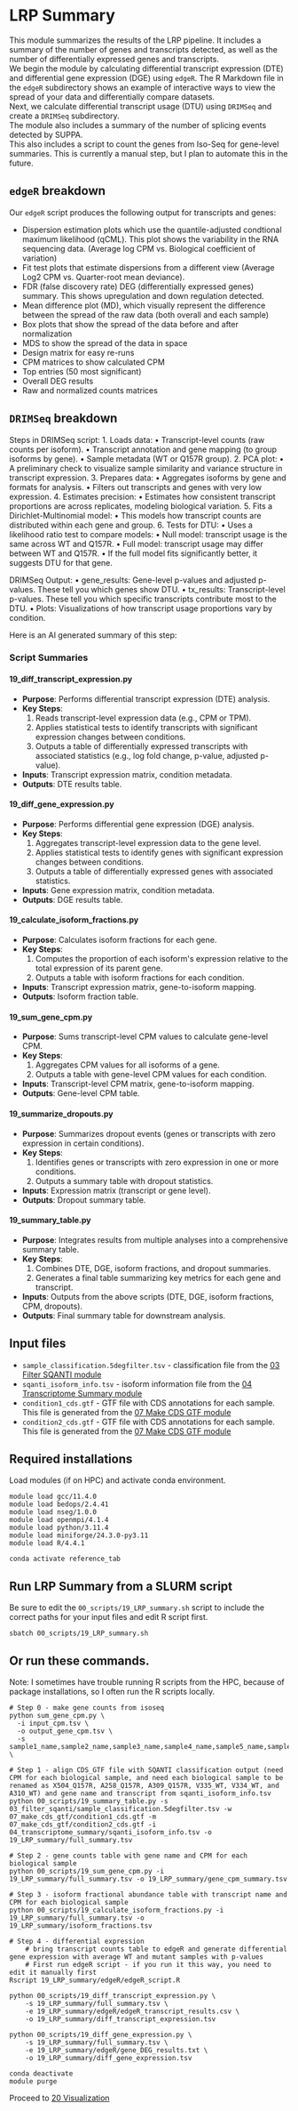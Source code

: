 # LRP Summary
This module summarizes the results of the LRP pipeline. It includes a summary of the number of genes and transcripts detected, as well as the number of differentially expressed genes and transcripts. <br />
We begin the module by calculating differential transcript expression (DTE) and differential gene expression (DGE) using `edgeR`. The R Markdown file in the `edgeR` subdirectory shows an example of interactive ways to view the spread of your data and differentially compare datasets. <br />
Next, we calculate differential transcript usage (DTU) using `DRIMSeq` and create a `DRIMSeq` subdirectory. <br />
The module also includes a summary of the number of splicing events detected by SUPPA. <br />
This also includes a script to count the genes from Iso-Seq for gene-level summaries. This is currently a manual step, but I plan to automate this in the future. <br />

## `edgeR` breakdown
Our `edgeR` script produces the following output for transcripts and genes:
- Dispersion estimation plots which use the quantile-adjusted condtional maximum likelihood (qCML). This plot shows the variability in the RNA sequencing data. (Average log CPM vs. Biological coefficient of variation)
- Fit test plots that estimate dispersions from a different view (Average Log2 CPM vs. Quarter-root mean deviance).
- FDR (false discovery rate) DEG (differentially expressed genes) summary. This shows upregulation and down regulation detected.
- Mean difference plot (MD), which visually represent the difference between the spread of the raw data (both overall and each sample)
- Box plots that show the spread of the data before and after normalization
- MDS to show the spread of the data in space
- Design matrix for easy re-runs
- CPM matrices to show calculated CPM
- Top entries (50 most significant)
- Overall DEG results
- Raw and normalized counts matrices

## `DRIMSeq` breakdown
Steps in DRIMSeq script:
	1. Loads data:
	•	Transcript-level counts (raw counts per isoform).
	•	Transcript annotation and gene mapping (to group isoforms by gene).
	•	Sample metadata (WT or Q157R group).
	2.	PCA plot:
	•	A preliminary check to visualize sample similarity and variance structure in transcript expression.
	3.	Prepares data:
	•	Aggregates isoforms by gene and formats for analysis.
	•	Filters out transcripts and genes with very low expression.
	4.	Estimates precision:
	•	Estimates how consistent transcript proportions are across replicates, modeling biological variation.
	5.	Fits a Dirichlet-Multinomial model:
	•	This models how transcript counts are distributed within each gene and group.
	6.	Tests for DTU:
	•	Uses a likelihood ratio test to compare models:
	•	Null model: transcript usage is the same across WT and Q157R.
	•	Full model: transcript usage may differ between WT and Q157R.
	•	If the full model fits significantly better, it suggests DTU for that gene.

 DRIMSeq Output: 
	•	gene_results: Gene-level p-values and adjusted p-values. These tell you which genes show DTU.
	•	tx_results: Transcript-level p-values. These tell you which specific transcripts contribute most to the DTU.
	•	Plots: Visualizations of how transcript usage proportions vary by condition.
 
Here is an AI generated summary of this step: <br />
### Script Summaries
#### 19_diff_transcript_expression.py
- **Purpose**: Performs differential transcript expression (DTE) analysis.
- **Key Steps**:
  1. Reads transcript-level expression data (e.g., CPM or TPM).
  2. Applies statistical tests to identify transcripts with significant expression changes between conditions.
  3. Outputs a table of differentially expressed transcripts with associated statistics (e.g., log fold change, p-value, adjusted p-value).
- **Inputs**: Transcript expression matrix, condition metadata.
- **Outputs**: DTE results table.

#### 19_diff_gene_expression.py
- **Purpose**: Performs differential gene expression (DGE) analysis.
- **Key Steps**:
  1. Aggregates transcript-level expression data to the gene level.
  2. Applies statistical tests to identify genes with significant expression changes between conditions.
  3. Outputs a table of differentially expressed genes with associated statistics.
- **Inputs**: Gene expression matrix, condition metadata.
- **Outputs**: DGE results table.

#### 19_calculate_isoform_fractions.py
- **Purpose**: Calculates isoform fractions for each gene.
- **Key Steps**:
  1. Computes the proportion of each isoform's expression relative to the total expression of its parent gene.
  2. Outputs a table with isoform fractions for each condition.
- **Inputs**: Transcript expression matrix, gene-to-isoform mapping.
- **Outputs**: Isoform fraction table.

#### 19_sum_gene_cpm.py
- **Purpose**: Sums transcript-level CPM values to calculate gene-level CPM.
- **Key Steps**:
  1. Aggregates CPM values for all isoforms of a gene.
  2. Outputs a table with gene-level CPM values for each condition.
- **Inputs**: Transcript-level CPM matrix, gene-to-isoform mapping.
- **Outputs**: Gene-level CPM table.

#### 19_summarize_dropouts.py
- **Purpose**: Summarizes dropout events (genes or transcripts with zero expression in certain conditions).
- **Key Steps**:
  1. Identifies genes or transcripts with zero expression in one or more conditions.
  2. Outputs a summary table with dropout statistics.
- **Inputs**: Expression matrix (transcript or gene level).
- **Outputs**: Dropout summary table.

#### 19_summary_table.py
- **Purpose**: Integrates results from multiple analyses into a comprehensive summary table.
- **Key Steps**:
  1. Combines DTE, DGE, isoform fractions, and dropout summaries.
  2. Generates a final table summarizing key metrics for each gene and transcript.
- **Inputs**: Outputs from the above scripts (DTE, DGE, isoform fractions, CPM, dropouts).
- **Outputs**: Final summary table for downstream analysis.

## Input files
- `sample_classification.5degfilter.tsv` - classification file from the [03 Filter SQANTI module](https://github.com/efwatts/LRP_Troubleshooting/tree/main/03_filter_sqanti)
- `sqanti_isoform_info.tsv` - isoform information file from the [04 Transcriptome Summary module](https://github.com/efwatts/LRP_Troubleshooting/tree/main/04_transcriptome_summary)
- `condition1_cds.gtf` - GTF file with CDS annotations for each sample. This file is generated from the [07 Make CDS GTF module](https://github.com/efwatts/LRP_Troubleshooting/tree/main/07_make_cds_gtf)
- `condition2_cds.gtf` - GTF file with CDS annotations for each sample. This file is generated from the [07 Make CDS GTF module](https://github.com/efwatts/LRP_Troubleshooting/tree/main/07_make_cds_gtf)

## Required installations
Load modules (if on HPC) and activate conda environment. <br />
```
module load gcc/11.4.0
module load bedops/2.4.41
module load nseg/1.0.0
module load openmpi/4.1.4
module load python/3.11.4 
module load miniforge/24.3.0-py3.11
module load R/4.4.1

conda activate reference_tab
```
## Run LRP Summary from a SLURM script
Be sure to edit the `00_scripts/19_LRP_summary.sh` script to include the correct paths for your input files and edit R script first. <br />
```
sbatch 00_scripts/19_LRP_summary.sh
```
## Or run these commands.
Note: I sometimes have trouble running R scripts from the HPC, because of package installations, so I often run the R scripts locally. <br />
```
# Step 0 - make gene counts from isoseq
python sum_gene_cpm.py \
  -i input_cpm.tsv \
  -o output_gene_cpm.tsv \
  -s sample1_name,sample2_name,sample3_name,sample4_name,sample5_name,sample6_name \

# Step 1 - align CDS_GTF file with SQANTI classification output (need CPM for each biological sample, and need each biological sample to be renamed as X504_Q157R, A258_Q157R, A309_Q157R, V335_WT, V334_WT, and A310_WT) and gene name and transcript from sqanti_isoform_info.tsv
python 00_scripts/19_summary_table.py -s 03_filter_sqanti/sample_classification.5degfilter.tsv -w 07_make_cds_gtf/condition1_cds.gtf -m 07_make_cds_gtf/condition2_cds.gtf -i 04_transcriptome_summary/sqanti_isoform_info.tsv -o 19_LRP_summary/full_summary.tsv

# Step 2 - gene counts table with gene name and CPM for each biological sample
python 00_scripts/19_sum_gene_cpm.py -i 19_LRP_summary/full_summary.tsv -o 19_LRP_summary/gene_cpm_summary.tsv

# Step 3 - isoform fractional abundance table with transcript name and CPM for each biological sample
python 00_scripts/19_calculate_isoform_fractions.py -i 19_LRP_summary/full_summary.tsv -o 19_LRP_summary/isoform_fractions.tsv

# Step 4 - differential expression 
    # bring transcript counts table to edgeR and generate differential gene expression with average WT and mutant samples with p-values
    # First run edgeR script - if you run it this way, you need to edit it manually first
Rscript 19_LRP_summary/edgeR/edgeR_script.R 

python 00_scripts/19_diff_transcript_expression.py \
    -s 19_LRP_summary/full_summary.tsv \
    -e 19_LRP_summary/edgeR/edgeR_transcript_results.csv \
    -o 19_LRP_summary/diff_transcript_expression.tsv

python 00_scripts/19_diff_gene_expression.py \
    -s 19_LRP_summary/full_summary.tsv \
    -e 19_LRP_summary/edgeR/gene_DEG_results.txt \
    -o 19_LRP_summary/diff_gene_expression.tsv

conda deactivate
module purge
```
Proceed to [20 Visualization](https://github.com/efwatts/LRP_Troubleshooting/tree/main/20_visualization)
